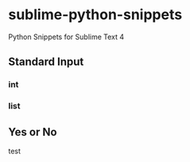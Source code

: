 # sublime-python-snippets
Python Snippets for Sublime Text 4

## Standard Input

### int

### list

## Yes or No
test
